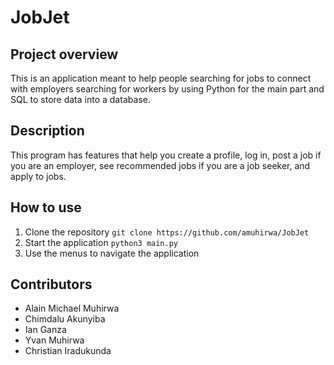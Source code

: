 # JobJet
## Project overview 
This is an application meant to help people searching for jobs to connect with employers searching for workers by using Python for the main part and SQL to store data into a database.
## Description 
This program has features that help you create a profile, log in, post a job if you are an employer, see recommended jobs if you are a job seeker, and apply to jobs.
## How to use
1. Clone the repository
   `git clone https://github.com/amuhirwa/JobJet`
2. Start the application
   `python3 main.py`
3. Use the menus to navigate the application
## Contributors
- Alain Michael Muhirwa
- Chimdalu Akunyiba
- Ian Ganza
- Yvan Muhirwa
- Christian Iradukunda
